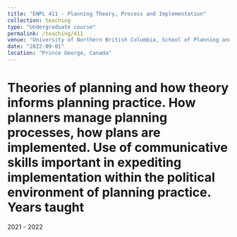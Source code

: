 ```yaml
---
title: "ENPL 411 - Planning Theory, Process and Implementation"
collection: teaching
type: "Undergraduate course"
permalink: /teaching/411
venue: "University of Northern British Columbia, School of Planning and Sustainability"
date: "2022-09-01"
location: "Prince George, Canada"
---
```


Theories of planning and how theory informs planning practice. How planners manage planning processes, how plans are implemented. Use of communicative skills important in expediting implementation within the political environment of planning practice. 
Years taught
======
2021 - 2022
